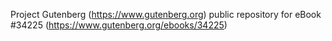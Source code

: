 Project Gutenberg (https://www.gutenberg.org) public repository for eBook #34225 (https://www.gutenberg.org/ebooks/34225)
